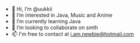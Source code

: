 - 👋 Hi, I’m @uukkii
- 👀 I’m interested in Java, Music and Anime
- 🌱 I’m currently learning Java
- 💞️ I’m looking to collaborate on smth
- 📫 I'm free to contact at i.am.newbie@hotmail.com
